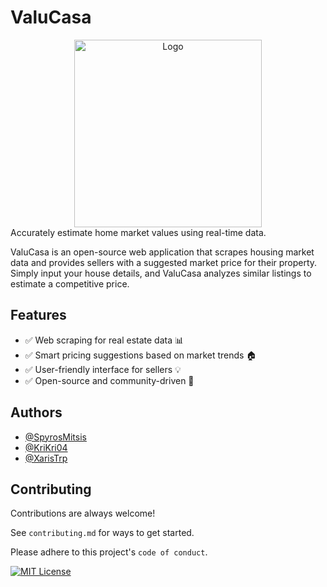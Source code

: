 # ValuCasa


<div align="center">
  <img src="https://github.com/SpyrosMitsis/ValuCasa/blob/main/valueCasa.png?raw=true" alt="Logo" style="width: 300px; height: auto;" />
</div>
Accurately estimate home market values using real-time data.

ValuCasa is an open-source web application that scrapes housing market data and provides sellers with a suggested market price for their property. Simply input your house details, and ValuCasa analyzes similar listings to estimate a competitive price.
## Features

- ✅ Web scraping for real estate data 📊
- ✅ Smart pricing suggestions based on market trends 🏠
- ✅ User-friendly interface for sellers 💡
- ✅ Open-source and community-driven 🚀
## Authors

- [@SpyrosMitsis](https://github.com/SpyrosMitsis)
- [@KriKri04](https://github.com/KriKri04)
- [@XarisTrp](https://github.com/XarisTrp)



## Contributing

Contributions are always welcome!

See `contributing.md` for ways to get started.

Please adhere to this project's `code of conduct`.



[![MIT License](https://img.shields.io/badge/License-MIT-green.svg)](https://choosealicense.com/licenses/mit/)
